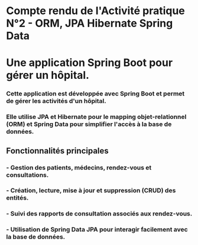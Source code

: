 # Compte rendu de l'Activité pratique N°2 - ORM, JPA Hibernate Spring Data
# Une application Spring Boot pour gérer un hôpital.
### Cette application est développée avec Spring Boot et permet de gérer les activités d'un hôpital.  
### Elle utilise JPA et Hibernate pour le mapping objet-relationnel (ORM) et Spring Data pour simplifier l'accès à la base de données.

## Fonctionnalités principales
### - Gestion des **patients**, **médecins**, **rendez-vous** et consultations.
### - Création, lecture, mise à jour et suppression (**CRUD**) des entités.
### - Suivi des **rapports de consultation** associés aux rendez-vous.
### - Utilisation de **Spring Data JPA** pour interagir facilement avec la base de données.     

 
 
